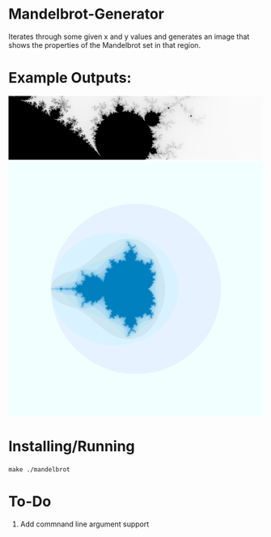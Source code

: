 # Mandelbrot-Generator

Iterates through some given x and y values and generates an image that shows the properties of the Mandelbrot set in that region.

# Example Outputs:

![](/screenshots/output.png?raw=true "Output 1")
![](/screenshots/test.png?raw=true "Output 2")

# Installing/Running

`make
./mandelbrot`

# To-Do

1. Add commnand line argument support
